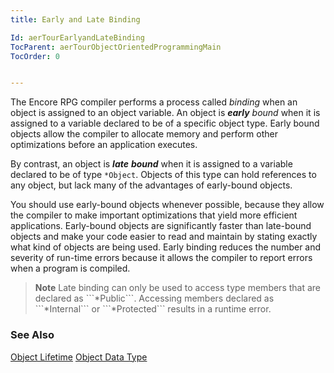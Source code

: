 ```yaml
---
title: Early and Late Binding

Id: aerTourEarlyandLateBinding
TocParent: aerTourObjectOrientedProgrammingMain
TocOrder: 0


---
```


The Encore RPG compiler performs a process called *binding* when an object is assigned to an object variable. An object is ***early** bound* when it is assigned to a variable declared to be of a specific object type. Early bound objects allow the compiler to allocate memory and perform other optimizations before an application executes. 

By contrast, an object is ***late** **bound*** when it is assigned to a variable declared to be of type ```*Object```. Objects of this type can hold references to any object, but lack many of the advantages of early-bound objects. 

You should use early-bound objects whenever possible, because they allow the compiler to make important optimizations that yield more efficient applications. Early-bound objects are significantly faster than late-bound objects and make your code easier to read and maintain by stating exactly what kind of objects are being used. Early binding reduces the number and severity of run-time errors because it allows the compiler to report errors when a program is compiled. 
<blockquote class="dtBlock">
                <b class="le">Note</b>   Late binding
                can only be used to access type members that are declared as ```*Public```.
                Accessing members declared as ```*Internal``` or ```*Protected```
                results in a runtime error.
            </blockquote>

### See Also
[Object Lifetime](aerTourObjectLifetime.html)
[Object Data Type](aerConObjects.html) 
